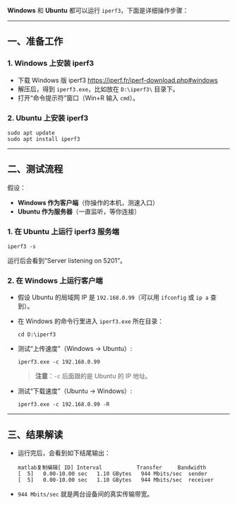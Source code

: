 **Windows** 和 **Ubuntu** 都可以运行 `iperf3`，下面是详细操作步骤：

------

## 一、准备工作

### 1. **Windows 上安装 iperf3**

- 下载 Windows 版 iperf3   https://iperf.fr/iperf-download.php#windows
- 解压后，得到 `iperf3.exe`，比如放在 `D:\iperf3\` 目录下。
- 打开“命令提示符”窗口（Win+R 输入 `cmd`）。

### 2. **Ubuntu 上安装 iperf3**

```
sudo apt update
sudo apt install iperf3
```

------

## 二、测试流程

假设：

- **Windows 作为客户端**（你操作的本机，测速入口）
- **Ubuntu 作为服务器**（一直监听，等你连接）

### 1. **在 Ubuntu 上运行 iperf3 服务端**

```
iperf3 -s
```

运行后会看到“Server listening on 5201”。

### 2. **在 Windows 上运行客户端**

- 假设 Ubuntu 的局域网 IP 是 `192.168.0.99`（可以用 `ifconfig` 或 `ip a` 查到）。

- 在 Windows 的命令行里进入 `iperf3.exe` 所在目录：

  ```
  cd D:\iperf3
  ```

- 测试“上传速度”（Windows → Ubuntu）:

  ```
  iperf3.exe -c 192.168.0.99
  ```

  > **注意**：`-c` 后面跟的是 Ubuntu 的 IP 地址。

- 测试“下载速度”（Ubuntu → Windows）:

  ```
  iperf3.exe -c 192.168.0.99 -R
  ```

------

## 三、结果解读

- 运行完后，会看到如下结尾输出：

  ```
  matlab复制编辑[ ID] Interval           Transfer     Bandwidth
  [  5]   0.00-10.00 sec   1.10 GBytes   944 Mbits/sec  sender
  [  5]   0.00-10.00 sec   1.10 GBytes   944 Mbits/sec  receiver
  ```

- `944 Mbits/sec` 就是两台设备间的真实传输带宽。